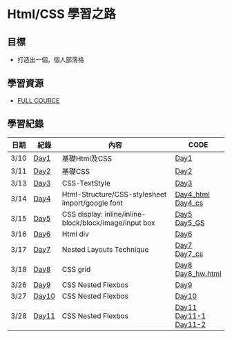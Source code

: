# Html/CSS 學習之路

## 目標
* 打造出一個，個人部落格

## 學習資源
* [FULL COURCE](https://www.youtube.com/watch?v=G3e-cpL7ofc&list=WL&index=3&t=4381s)

## 學習紀錄
|日期|紀錄|內容|CODE|
|-|-|-|-|
|3/10|[Day1](Day1.md)|基礎Html及CSS|[Day1](Day1.html)|
|3/11|[Day2](Day2.md)|基礎CSS|[Day2](Day2.html)|
|3/13|[Day3](Day3.md)|CSS-TextStyle|[Day3](Day3.html)|
|3/14|[Day4](Day4.md)|Html-Structure/CSS-stylesheet import/google font|[Day4_html](Day4.html)<br>[Day4_cs](Day4.css)|
|3/15|[Day5](Day5.md)|CSS display: inline/inline-block/block/image/input box|[Day5](Day5.html)<br>[Day5_GS](Day5_GS.html)|
|3/16|[Day6](Day6.md)|Html div|[Day6](Day6.html)|
|3/17|[Day7](Day7.md)|Nested Layouts Technique|[Day7](Day7.html)<br>[Day7_cs](Day7.css)|
|3/18|[Day8](Day8.md)|CSS grid|[Day8](Day8.html)<br>[Day8_hw.html](Day8_hw.html)|
|3/26|[Day9](Day9.md)|CSS Nested Flexbos|[Day9](Day9.html)|
|3/27|[Day10](Day10.md)|CSS Nested Flexbos|[Day10](Day10.html)|
|3/28|[Day11](Day11.md)|CSS Nested Flexbos|[Day11](Day11.html)<br>[Day11-1](Day11-hw.html)<br>[Day11-2](Day11-hw-2.html)|
